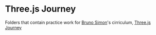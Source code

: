 # Three.js Journey #

Folders that contain practice work for [Bruno Simon](https://bruno-simon.com/)'s cirriculum, [Three.js Journey](https://threejs-journey.com/)
